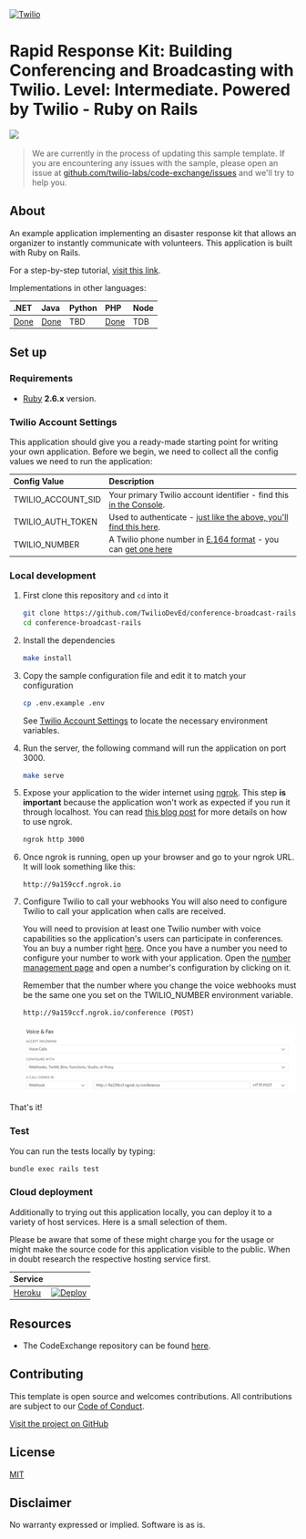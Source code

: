 <a href="https://www.twilio.com">
  <img src="https://static0.twilio.com/marketing/bundles/marketing/img/logos/wordmark-red.svg" alt="Twilio" width="250" />
</a>

# Rapid Response Kit: Building Conferencing and Broadcasting with Twilio. Level: Intermediate. Powered by Twilio - Ruby on Rails

![](https://github.com/TwilioDevEd/conference-broadcast-rails/workflows/Ruby/badge.svg)

> We are currently in the process of updating this sample template. If you are encountering any issues with the sample, please open an issue at [github.com/twilio-labs/code-exchange/issues](https://github.com/twilio-labs/code-exchange/issues) and we'll try to help you.

## About

An example application implementing an disaster response kit that allows an organizer to instantly communicate with volunteers. This application is built with Ruby on Rails. 

For a step-by-step tutorial, [visit this link](https://www.twilio.com/docs/howto/walkthrough/conference-broadcast/ruby/rails).

Implementations in other languages:

| .NET | Java | Python | PHP | Node |
| :--- | :--- | :----- | :-- | :--- |
| [Done](https://github.com/TwilioDevEd/conference-broadcast-csharp)  | [Done](https://github.com/TwilioDevEd/conference-broadcast-spark)  | TBD  | [Done](https://github.com/TwilioDevEd/conference-broadcast-laravel) | TDB |

## Set up

### Requirements
- [Ruby](https://www.ruby-lang.org/) **2.6.x** version.

### Twilio Account Settings

This application should give you a ready-made starting point for writing your own application.
Before we begin, we need to collect all the config values we need to run the application:

| Config Value | Description |
| :----------- | :---------- |
| TWILIO_ACCOUNT_SID  | Your primary Twilio account identifier - find this [in the Console](https://www.twilio.com/console). |
| TWILIO_AUTH_TOKEN   | Used to authenticate - [just like the above, you'll find this here](https://www.twilio.com/console). |
| TWILIO_NUMBER | A Twilio phone number in [E.164 format](https://en.wikipedia.org/wiki/E.164) - you can [get one here](https://www.twilio.com/console/phone-numbers/incoming) |

### Local development

1. First clone this repository and `cd` into it

   ```bash
   git clone https://github.com/TwilioDevEd/conference-broadcast-rails.git
   cd conference-broadcast-rails
   ```

2. Install the dependencies

   ```bash
   make install
   ```

3. Copy the sample configuration file and edit it to match your configuration

   ```bash
   cp .env.example .env
   ```

   See [Twilio Account Settings](#twilio-account-settings) to locate the necessary environment variables.

4. Run the server, the following command will run the application on port 3000.

   ```bash
   make serve
   ```

5. Expose your application to the wider internet using [ngrok](http://ngrok.com). This step
   **is important** because the application won't work as expected if you run it through
   localhost. You can read [this blog post](https://www.twilio.com/blog/2015/09/6-awesome-reasons-to-use-ngrok-when-testing-webhooks.html)
   for more details on how to use ngrok.

   ```bash
   ngrok http 3000
   ```

6. Once ngrok is running, open up your browser and go to your ngrok URL. It will
   look something like this: 
   
   ```
   http://9a159ccf.ngrok.io
   ```

7. Configure Twilio to call your webhooks You will also need to configure Twilio to call your application when calls are received.

   You will need to provision at least one Twilio number with voice capabilities so the application's users can participate in conferences. You an buy a number right [here](https://www.twilio.com/console/phone-numbers/search). Once you have a number you need to configure your number to work with your application. Open the [number management page](https://www.twilio.com/console/phone-numbers/incoming) and open a number's configuration by clicking on it.

   Remember that the number where you change the voice webhooks must be the same one you set on the TWILIO_NUMBER environment variable.

   ```
   http://9a159ccf.ngrok.io/conference (POST)
   ```

   ![](images/number_voice_url.png)

That's it!

### Test

You can run the tests locally by typing:

```bash
bundle exec rails test
```

### Cloud deployment

Additionally to trying out this application locally, you can deploy it to a variety of host services. Here is a small selection of them.

Please be aware that some of these might charge you for the usage or might make the source code for this application visible to the public. When in doubt research the respective hosting service first.

| Service                           |                                                                                                                                                                                                                           |
| :-------------------------------- | :------------------------------------------------------------------------------------------------------------------------------------------------------------------------------------------------------------------------ |
| [Heroku](https://www.heroku.com/) | [![Deploy](https://www.herokucdn.com/deploy/button.svg)](https://heroku.com/deploy)                                                                                                                                       |

## Resources

- The CodeExchange repository can be found [here](https://github.com/twilio-labs/code-exchange/).

## Contributing

This template is open source and welcomes contributions. All contributions are subject to our [Code of Conduct](https://github.com/twilio-labs/.github/blob/master/CODE_OF_CONDUCT.md).

[Visit the project on GitHub](https://github.com/twilio-labs/sample-template-nodejs)

## License

[MIT](http://www.opensource.org/licenses/mit-license.html)

## Disclaimer

No warranty expressed or implied. Software is as is.

[twilio]: https://www.twilio.com
